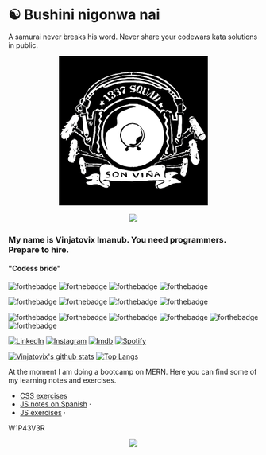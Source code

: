 # ☯️ Bushini nigonwa nai
A samurai never breaks his word. Never share your codewars kata solutions in public.


<p align="center">
  <a href="https://linktr.ee/vinjadevix">
    <img src="./img/logo.png" alt="Logo" width="300" height="300">
  </a>
    </p>
    <p align="center">
    <img src='https://www.codewars.com/users/vinjatovix/badges/large'/>
</p>



### My name is Vinjatovix Imanub. You need programmers. Prepare to hire.
#### "Codess bride" 


![forthebadge](https://img.shields.io/badge/python-%233776AB.svg?&style=for-the-badge&logo=python&logoColor=yellow) ![forthebadge](https://img.shields.io/badge/html-%23239120.svg?&style=for-the-badge&logo=html5&color=black&logoColor=red) ![forthebadge](https://img.shields.io/badge/css-%23239120.svg?&style=for-the-badge&logo=css3&logoColor=blue&color=black) ![forthebadge](https://img.shields.io/badge/js-%23239120.svg?&style=for-the-badge&logo=javascript&logoColor=yellow&color=black) 

![forthebadge](https://img.shields.io/badge/ubuntu-%20039120.svg?&style=for-the-badge&logo=ubuntu&logoColor=orange&color=black)
![forthebadge](https://img.shields.io/badge/debian-%23239120.svg?&style=for-the-badge&logo=debian&logoColor=red&color=black)
![forthebadge](https://img.shields.io/badge/windows-%23239120.svg?&style=for-the-badge&logo=windows&logoColor=blue&color=black)
![forthebadge](https://img.shields.io/badge/macos-%23239120.svg?&style=for-the-badge&logo=apple&logoColor=white&color=black)


![forthebadge](https://img.shields.io/badge/adobe-%23239120.svg?&style=for-the-badge&logo=adobe&logoColor=red&color=black)
![forthebadge](https://img.shields.io/badge/audition-%23239120.svg?&style=for-the-badge&logo=audition&logoColor=white&color=2A687A)
![forthebadge](https://img.shields.io/badge/After-%23239120.svg?&style=for-the-badge&logo=after&logoColor=64205F&color=501F5F)
![forthebadge](https://img.shields.io/badge/premiere-%23239120.svg?&style=for-the-badge&logo=premiere&logoColor=white&color=963493)
![forthebadge](https://img.shields.io/badge/unity-%23239120.svg?&style=for-the-badge&logo=unity&logoColor=white&color=black)
![forthebadge](https://img.shields.io/badge/arduino-%23239120.svg?&style=for-the-badge&logo=arduino&logoColor=blue&color=black)



[![LinkedIn][linkedin-shield]][linkedin-url] [![Instagram][instagram-shield]][instagram-url] [![Imdb][imdb-shield]][imdb-url] [![Spotify][spotify-shield]][spotify-url]

[![Vinjatovix's github stats](https://github-readme-stats.vercel.app/api?username=vinjatovix&count_private=true&show_icons=true&theme=merko)](https://github.com/vinjatovix/) [![Top Langs](https://github-readme-stats.vercel.app/api/top-langs/?username=vinjatovix&langs_count=10&layout=compact&theme=merko)](https://github.com/vinjatovix/)

<p>
At the moment I am doing a bootcamp on MERN.
Here you can find some of my learning notes and exercises.
  <ul>
    <li>
    <a href="https://vinjatovix.github.io/jsb07co_css_homework/">CSS exercises  </a>
    </li>
    <li>
    <a href="https://vinjatovix.github.io/js-own_notes/">JS notes on Spanish</a>
    ·</li>
    <li>
    <a href="https://vinjatovix.github.io/jsb07co_js_homework/index.html">JS exercises</a>
    ·</li>
  </ul>
</p>

W1P43V3R

<p href="https://github.com/arturssmirnovs/github-profile-views-counter" align="center"><img src="https://gpvc.arturio.dev/vinjatovix"></p>

[linkedin-shield]: https://img.shields.io/badge/linkedin-%230077B5.svg?&style=for-the-badge&logo=linkedin&logoColor=white
[linkedin-url]: https://www.linkedin.com/in/1337sound/
[instagram-shield]: https://img.shields.io/badge/instagram-%23E4405F.svg?&style=for-the-badge&logo=instagram&logoColor=white
[instagram-url]: https://www.instagram.com/vinjatovix/
[spotify-shield]: https://img.shields.io/badge/spotify-%231ED760.svg?&style=for-the-badge&logo=spotify&logoColor=white
[spotify-url]: https://open.spotify.com/user/vinjatovix?si=BoXDteYjRoOLjRYuc6VMNg
[imdb-shield]: https://img.shields.io/badge/imdb-%230077B5.svg?&style=for-the-badge&logo=imdb&logoColor=yellow&color=black
[imdb-url]: https://www.imdb.com/name/nm4453287/
